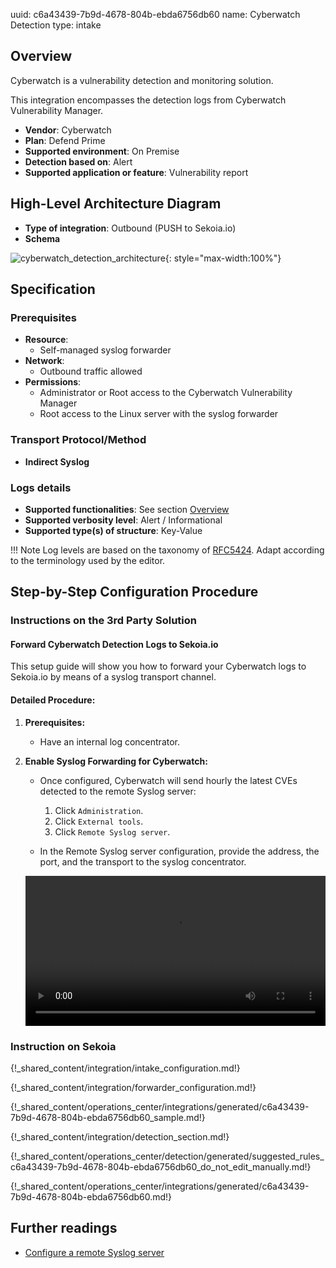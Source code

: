 uuid: c6a43439-7b9d-4678-804b-ebda6756db60
name: Cyberwatch Detection
type: intake

## Overview

Cyberwatch is a vulnerability detection and monitoring solution.

This integration encompasses the detection logs from Cyberwatch Vulnerability Manager.

- **Vendor**: Cyberwatch
- **Plan**: Defend Prime
- **Supported environment**: On Premise
- **Detection based on**: Alert
- **Supported application or feature**: Vulnerability report

## High-Level Architecture Diagram

- **Type of integration**: Outbound (PUSH to Sekoia.io)
- **Schema**

![cyberwatch_detection_architecture](/assets/integration/cyberwatch_detection_architecture.png){: style="max-width:100%"}

## Specification

### Prerequisites

- **Resource**:
    - Self-managed syslog forwarder
- **Network**:
    - Outbound traffic allowed
- **Permissions**:
    - Administrator or Root access to the Cyberwatch Vulnerability Manager
    - Root access to the Linux server with the syslog forwarder

### Transport Protocol/Method

- **Indirect Syslog**

### Logs details

- **Supported functionalities**: See section [Overview](#overview)
- **Supported verbosity level**: Alert / Informational
- **Supported type(s) of structure**: Key-Value

!!! Note
    Log levels are based on the taxonomy of [RFC5424](https://datatracker.ietf.org/doc/html/rfc5424). Adapt according to the terminology used by the editor.

## Step-by-Step Configuration Procedure

### Instructions on the 3rd Party Solution

#### Forward Cyberwatch Detection Logs to Sekoia.io

This setup guide will show you how to forward your Cyberwatch logs to Sekoia.io by means of a syslog transport channel.

#### Detailed Procedure:

1. **Prerequisites:**
   - Have an internal log concentrator.

2. **Enable Syslog Forwarding for Cyberwatch:**
   - Once configured, Cyberwatch will send hourly the latest CVEs detected to the remote Syslog server:
     1. Click `Administration`.
     2. Click `External tools`.
     3. Click `Remote Syslog server`.

   - In the Remote Syslog server configuration, provide the address, the port, and the transport to the syslog concentrator.

   <video controls width="100%">
     <source src="/assets/integration/application/cyberwatch/Cyberwatch.webm" type="video/webm">
   </video>

### Instruction on Sekoia

{!_shared_content/integration/intake_configuration.md!}

{!_shared_content/integration/forwarder_configuration.md!}

{!_shared_content/operations_center/integrations/generated/c6a43439-7b9d-4678-804b-ebda6756db60_sample.md!}

{!_shared_content/integration/detection_section.md!}

{!_shared_content/operations_center/detection/generated/suggested_rules_c6a43439-7b9d-4678-804b-ebda6756db60_do_not_edit_manually.md!}

{!_shared_content/operations_center/integrations/generated/c6a43439-7b9d-4678-804b-ebda6756db60.md!}

## Further readings

- [Configure a remote Syslog server](https://docs.cyberwatch.fr/help/en/administration/remote_syslog_configuration/)